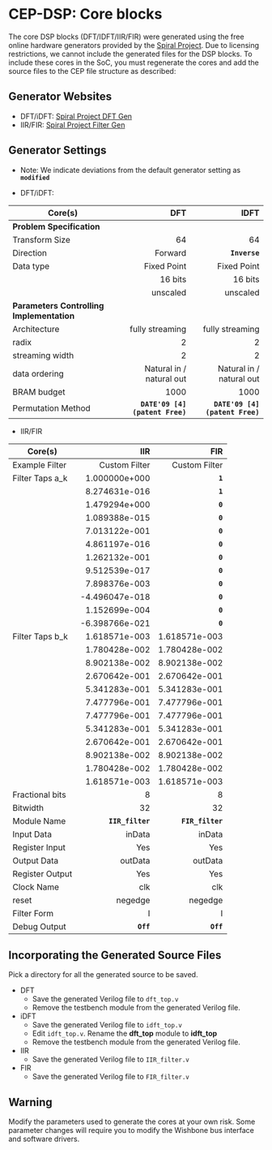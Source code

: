 # CEP-DSP: Core blocks

The core DSP blocks (DFT/IDFT/IIR/FIR) were generated using the free online hardware generators provided by the [Spiral Project](http://www.spiral.net/). Due to licensing restrictions, we cannot include the generated files for the DSP blocks. To include these cores in the SoC, you must regenerate the cores and add the source files to the CEP file structure as described:

## Generator Websites
* DFT/iDFT: [Spiral Project DFT Gen](http://www.spiral.net/hardware/dftgen.html)
* IIR/FIR: [Spiral Project Filter Gen](http://www.spiral.net/hardware/filter.html)

## Generator Settings
* Note: We indicate deviations from the default generator setting as **`modified`**

* DFT/iDFT:

Core(s)  |DFT |IDFT
---------|---:|----:
**Problem Specification**||
Transform Size|64|64
Direction|Forward|**`Inverse`**
Data type|Fixed Point|Fixed Point
||16 bits|16 bits
||unscaled|unscaled
**Parameters Controlling Implementation**||
Architecture|fully streaming|fully streaming
radix|2|2
streaming width|2|2
data ordering|Natural in / natural out|Natural in / natural out
BRAM budget|1000|1000
Permutation Method|**`DATE'09 [4] (patent Free)`**|**`DATE'09 [4] (patent Free)`**

* IIR/FIR

Core(s)  |IIR |FIR
---------|---:|---:
Example Filter| Custom Filter| Custom Filter
Filter Taps a_k|1.000000e+000|**`1`**
||8.274631e-016|**`1`**
||1.479294e+000|**`0`**
||1.089388e-015|**`0`**
||7.013122e-001|**`0`**
||4.861197e-016|**`0`**
||1.262132e-001|**`0`**
||9.512539e-017|**`0`**
||7.898376e-003|**`0`**
||-4.496047e-018|**`0`**
||1.152699e-004|**`0`**
||-6.398766e-021|**`0`**
Filter Taps b_k|1.618571e-003|1.618571e-003
||1.780428e-002|1.780428e-002
||8.902138e-002|8.902138e-002
||2.670642e-001|2.670642e-001
||5.341283e-001|5.341283e-001
||7.477796e-001|7.477796e-001
||7.477796e-001|7.477796e-001
||5.341283e-001|5.341283e-001
||2.670642e-001|2.670642e-001
||8.902138e-002|8.902138e-002
||1.780428e-002|1.780428e-002
||1.618571e-003|1.618571e-003
Fractional bits|8|8
Bitwidth|32|32
Module Name|**`IIR_filter`**|**`FIR_filter`**
Input Data|inData|inData
Register Input|Yes|Yes
Output Data|outData|outData
Register Output|Yes|Yes
Clock Name|clk|clk
reset|negedge|negedge
Filter Form|I|I
Debug Output|**`Off`**|**`Off`**

## Incorporating the Generated Source Files

Pick a directory for all the generated source to be saved.

* DFT
  * Save the generated Verilog file to `dft_top.v`
  * Remove the testbench module from the generated Verilog file.
* iDFT
  * Save the generated Verilog file to `idft_top.v`
  * Edit `idft_top.v`.  Rename the **dft_top** module to **idft_top**
  * Remove the testbench module from the generated Verilog file.
* IIR
  * Save the generated Verilog file to `IIR_filter.v`
* FIR
  * Save the generated Verilog file to `FIR_filter.v`

## Warning

Modify the parameters used to generate the cores at your own risk.  Some parameter changes will require you to modify the Wishbone bus interface and software drivers.


